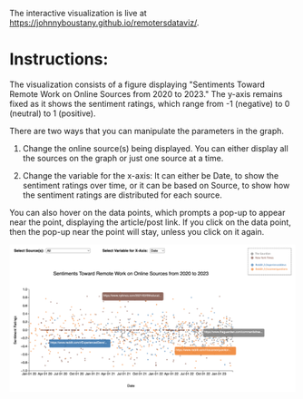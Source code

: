 The interactive visualization is live at https://johnnyboustany.github.io/remotersdataviz/.

# Instructions:

The visualization consists of a figure displaying "Sentiments Toward Remote Work on Online Sources from 2020 to 2023."
The y-axis remains fixed as it shows the sentiment ratings, which range from -1 (negative) to 0 (neutral) to 1 (positive).

There are two ways that you can manipulate the parameters in the graph.

1. Change the online source(s) being displayed. You can either display all the sources on the graph or just one source at a time.

2. Change the variable for the x-axis: It can either be Date, to show the sentiment ratings over time, or it can be based on Source, to show how the sentiment ratings are distributed for each source.

You can also hover on the data points, which prompts a pop-up to appear near the point, displaying the article/post link. If you click on the data point, then the pop-up near the point will stay, unless you click on it again.

![A preview of the interactive visualization.](/prev_viz.png)
